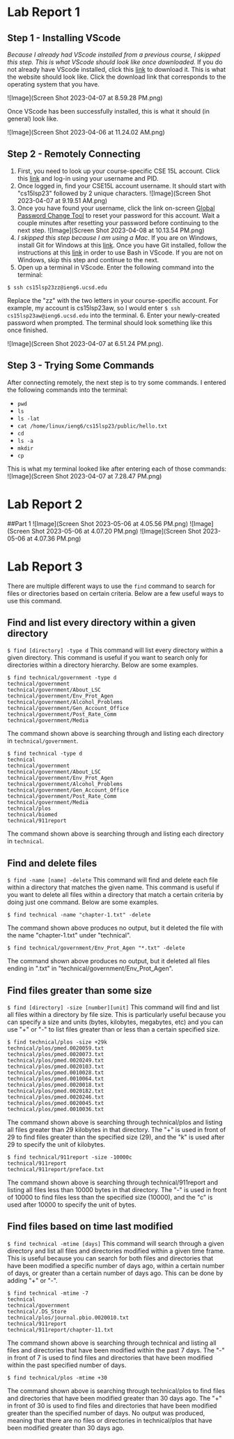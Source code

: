 # Lab Report 1
## Step 1 - Installing VScode
*Because I already had VScode installed from a previous course, I skipped this step. This is what VScode should look like once downloaded.*
If you do not already have VScode installed, click this [link](https://code.visualstudio.com/) to download it. 
This is what the website should look like. Click the download link that corresponds to the operating system that you have. 

![Image](Screen Shot 2023-04-07 at 8.59.28 PM.png)

Once VScode has been successfully installed, this is what it should (in general) look like.

![Image](Screen Shot 2023-04-06 at 11.24.02 AM.png)


## Step 2 - Remotely Connecting
1. First, you need to look up your course-specific CSE 15L account. Click this [link](https://sdacs.ucsd.edu/~icc/index.php) and log-in using your username and PID.
2. Once logged in, find your CSE15L account username. It should start with "cs15lsp23" followed by 2 unique characters. ![Image](Screen Shot 2023-04-07 at 9.19.51 AM.png)
3. Once you have found your username, click the link on-screen [Global Password Change Tool](https://sdacs.ucsd.edu/~icc/password.php) to reset your password for this account. Wait a couple minutes after resetting your password before continuing to the next step. ![Image](Screen Shot 2023-04-08 at 10.13.54 PM.png)
4. *I skipped this step because I am using a Mac*.                                                                                                        If you are on Windows, install Git for Windows at this [link](https://gitforwindows.org/). Once you have Git installed, follow the instructions at this [link](https://stackoverflow.com/questions/42606837/how-do-i-use-bash-on-windows-from-the-visual-studio-code-integrated-terminal/50527994#50527994) in order to use Bash in VScode. If you are not on Windows, skip this step and continue to the next.
5. Open up a terminal in VScode. Enter the following command into the terminal:
```
$ ssh cs15lsp23zz@ieng6.ucsd.edu
```
Replace the "zz" with the two letters in your course-specific account. For example, my account is cs15lsp23aw, so I would enter `$ ssh cs15lsp23aw@ieng6.ucsd.edu`  into the terminal. 
6. Enter your newly-created password when prompted. The terminal should look something like this once finished. 

![Image](Screen Shot 2023-04-07 at 6.51.24 PM.png). 


## Step 3 - Trying Some Commands
After connecting remotely, the next step is to try some commands. I entered the following commands into the terminal:
- `pwd`
- `ls`
- `ls -lat`
- `cat /home/linux/ieng6/cs15lsp23/public/hello.txt`
- `cd`
- `ls -a`
- `mkdir`
- `cp`

This is what my terminal looked like after entering each of those commands:
![Image](Screen Shot 2023-04-07 at 7.28.47 PM.png)


# Lab Report 2
##Part 1
![Image](Screen Shot 2023-05-06 at 4.05.56 PM.png)
![Image](Screen Shot 2023-05-06 at 4.07.20 PM.png)
![Image](Screen Shot 2023-05-06 at 4.07.36 PM.png)

















# Lab Report 3

There are multiple different ways to use the `find` command to search for files or directories based on certain criteria. Below are a few useful ways to use this command. 

## Find and list every directory within a given directory

`$ find [directory] -type d` 
This command will list every directory within a given directory. This command is useful if you want to search only for directories within a directory hierarchy. Below are some examples. 
```
$ find technical/government -type d
technical/government
technical/government/About_LSC
technical/government/Env_Prot_Agen
technical/government/Alcohol_Problems
technical/government/Gen_Account_Office
technical/government/Post_Rate_Comm
technical/government/Media
```
The command shown above is searching through and listing each directory in `technical/government`. 
```
$ find technical -type d
technical
technical/government
technical/government/About_LSC
technical/government/Env_Prot_Agen
technical/government/Alcohol_Problems
technical/government/Gen_Account_Office
technical/government/Post_Rate_Comm
technical/government/Media
technical/plos
technical/biomed
technical/911report
```
The command shown above is searching through and listing each directory in `technical`.

## Find and delete files
`$ find -name [name] -delete`
This command will find and delete each file within a directory that matches the given name. This command is useful if you want to delete all files within a directory that match a certain criteria by doing just one command. Below are some examples.
```
$ find technical -name "chapter-1.txt" -delete
```
The command shown above produces no output, but it deleted the file with the name "chapter-1.txt" under "technical". 
```
$ find technical/government/Env_Prot_Agen "*.txt" -delete
```
The command shown above produces no output, but it deleted all files ending in ".txt" in "technical/government/Env_Prot_Agen". 

## Find files greater than some size
`$ find [directory] -size [number][unit]`
This command will find and list all files within a directory by file size. This is particularly useful because you can specify a size and units (bytes, kilobytes, megabytes, etc) and you can use "+" or "-" to list files greater than or less than a certain specified size. 
```
$ find technical/plos -size +29k
technical/plos/pmed.0020059.txt
technical/plos/pmed.0020073.txt
technical/plos/pmed.0020249.txt
technical/plos/pmed.0020103.txt
technical/plos/pmed.0010028.txt
technical/plos/pmed.0010064.txt
technical/plos/pmed.0020018.txt
technical/plos/pmed.0020182.txt
technical/plos/pmed.0020246.txt
technical/plos/pmed.0020045.txt
technical/plos/pmed.0010036.txt
```
The command shown above is searching through technical/plos and listing all files greater than 29 kilobytes in that directory. The "+" is used in front of 29 to find files greater than the specified size (29), and the "k" is used after 29 to specify the unit of kilobytes. 
```
$ find technical/911report -size -10000c
technical/911report
technical/911report/preface.txt
```
The command shown above is searching through technical/911report and listing all files less than 10000 bytes in that directory. The "-" is used in front of 10000 to find files less than the specified size (10000), and the "c" is used after 10000 to specify the unit of bytes. 

## Find files based on time last modified
`$ find technical -mtime [days]`
This command will search through a given directory and list all files and directories modified within a given time frame. This is useful because you can search for both files and directories that have been modified a specific number of days ago, within a certain number of days, or greater than a certain number of days ago. This can be done by adding "+" or "-".
```
$ find technical -mtime -7
technical
technical/government
technical/.DS_Store
technical/plos/journal.pbio.0020010.txt
technical/911report
technical/911report/chapter-11.txt
```
The command shown above is searching through technical and listing all files and directories that have been modified within the past 7 days. The "-" in front of 7 is used to find files and directories that have been modified within the past specified number of days.
```
$ find technical/plos -mtime +30
```
The command shown above is searching through technical/plos to find files and directories that have been modified greater than 30 days ago. The "+" in front of 30 is used to find files and directories that have been modified greater than the specified number of days. No output was produced, meaning that there are no files or directories in technical/plos that have been modified greater than 30 days ago. 
